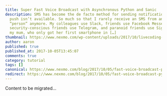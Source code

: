 ```yaml
---
title: Super Fast Voice Broadcast with Asynchronous Python and Sanic
description: SMS has become the de facto method for sending notifications when
  push isn’t available. So much so that I rarely receive an SMS from an actual
  “person” anymore. My colleagues use Slack, friends use Facebook Messenger,
  security-conscious friends use Telegram, and paranoid friends use Signal. Even
  my mum, who only got her first smartphone in […]
thumbnail: https://www.nexmo.com/wp-content/uploads/2017/10/livecoding-voice-broadcast.png
author: aaron
published: true
published_at: 2017-10-05T13:45:07
comments: true
category: tutorial
tags: []
canonical: https://www.nexmo.com/blog/2017/10/05/fast-voice-broadcast-python-dr
redirect: https://www.nexmo.com/blog/2017/10/05/fast-voice-broadcast-python-dr
---
```

Content to be migrated...